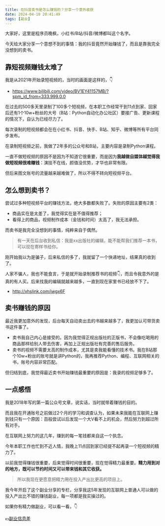 ```yaml
---
title: 在抖音卖书是怎么赚钱的？分享一个意外收获
date: 2024-04-10 20:41:49
tags: [副业]
---
```


大家好，这里是程序员晚枫，小红书/B站/抖音/微博都叫这个名字。

今天给大家分享一个意想不到的事情：我的抖音竟然开始赚钱了，而且是靠我完全没想到的卖书。

## 靠短视频赚钱太难了

我是从2021年开始录短视频的，当时的画面是这样的，👇

- https://www.bilibili.com/video/BV1EY41157MB/?spm_id_from=333.999.0.0

在过去的500多天里录制了100多个短视频，在本职工作经常干到11点到家、回家后还有1个10w+粉丝的大号（B站：Python自动化办公社区）要接广告、更新课程的情况下，自认为已经尽力了。

每次录制的短视频都会在在小红书、抖音、快手、B站、知乎、微博等所有平台同步发布。

在录制短视频之前，我做了2年多的公众号和B站，主要内容是录制Python课程。

一直不做短视频的原因不是因为不知道它很重要，而是因为**我越做自媒体越觉得我做短视频很难赚钱**：演技不在线，颜值没优势，才华也非常有限。

但后来图文账号的流量越来越难做了，所以不得不转向短视频平台。

## 怎么想到卖书？

尝试过多种短视频平台的赚钱方法，绝大多数都失败了。失败的原因主要有2类：

- 商品实在是太差了，我觉得实在是不值得推荐；
- 看得上的商品，视频制作成本（金钱和时间）太高了，我无法承担。

而卖书是我完全没想到的事情，纯粹来自于偶然。

> 有一天在后台收到私信：我是xx出版社的编辑，能不能帮我们推荐一本书，可以现在寄样书给你。

刚开始我以为是骗子，后来私信的多了，我就留了一个快递地址，结果真的收到了。

人家不骗人，我也不能食言，于是就开始录制推荐书的视频👇，而且令我意外的是真的有人买。后来找我的编辑就越来越多，一直到现在家里书已经放不下了。

-  http://xhslink.com/jwgx6F

## 卖书赚钱的原因

最近我更加意外的发现，后台每天自动卖出去的书越来越多了，我更加认可带货卖书这件事了。

- 卖书我自己内心是接受的。因为我觉得正规出版社的正版书，不会像吃喝用的商品那样给别人带去伤害，再加上正规出版社有完善的售后服务。
- 卖书的视频不需要太高的制作成本，尤其是卖我能看懂的技术书。我在B站那个10w+粉丝的账号就是讲Python的，我再推荐Python、编程、互联网相关的书，账号内容非常匹配。

但归结到底，我觉得最近卖书开始赚钱最重要的原因是：我录的视频足够多了。


## 一点感悟

我是2018年写的第一篇公众号文章，说实话，当时就带着赚钱的目的。

而且我在开通账号之前做过2个月的学习和调查认为，如果未来我能在互联网上赚到钱只有一个原因：百般尝试以后发现一个大V看不上的机会，然后努力到超过所有对手。

在互联网上努力的这几年，赚到的每一笔钱都来自这一个执念。

今年本职工作也忙到不近人情，我晚上11点回到家已经提不起再录一个短视频的精力了。


以前我觉得赚钱很重要，后来觉得时间很重要，现在觉得精力最重要。**精力用到对的地方，既可以节约时间又可以带来钱和其它收获。**

> 所以我现在更愿意把精力用在投入产出比更高的项目上。

我今年开启了这个副业分享的专栏，分享我这5年发现的互联网上普通人可以做的投入产出比不错的赚钱副业，每一项都是我实操过的。

如果你有精力做副业，可以看一看，👇

💴[副业信息差](https://mp.weixin.qq.com/mp/appmsgalbum?__biz=Mzk0MjYzNTI3MQ==&action=getalbum&album_id=3342868959406227458#wechat_redirect)
